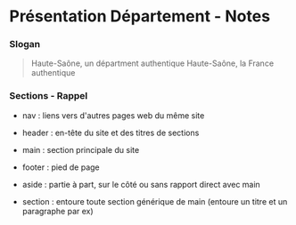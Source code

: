 # Présentation Département - Notes

### Slogan

> Haute-Saône, un départment authentique
> Haute-Saône, la France authentique


### Sections - Rappel

- nav : liens vers d'autres pages web du même site

- header : en-tête du site et des titres de sections

- main : section principale du site

- footer : pied de page

- aside : partie à part, sur le côté ou sans rapport direct avec main

- section : entoure toute section générique de main (entoure un titre et un paragraphe par ex)
